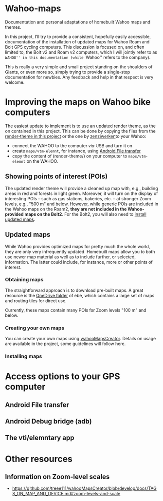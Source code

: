 # Wahoo-maps

Documentation and personal adaptations of homebuilt Wahoo maps and themes.

In this project, I'll try to provide a consistent, hopefully easily accessible,
documentation of the installation of updated maps for Wahoo Roam and Bolt GPS
cycling computers. This discussion is focused on, and often limited to, the Bolt
v2 and Roam v2 computers, which I will jointly refer to as ``WAHOO'' in this
documentation (while ``Wahoo'' refers to the company).

This is really a very simple and small project standing on the shoulders of
Giants, or even more so, simply trying to provide a single-stop documentation
for newbies. Any feedback and help in that respect is very welcome.



# Improving the maps on Wahoo bike computers

The easiest update to implement is to use an updated render theme, as the on
contained in this project. This can be done by copying the files from the
[render-theme in this project](https://github.com/yokuha/Bolt2-Mapsforge-VTM-Rendertheme)
or the one by
[zenziwerken](https://github.com/zenziwerken/Bolt2-Mapsforge-VTM-Rendertheme)to
your Wahoo:
* connect the WAHOO to the computer _via_ USB and turn it on
* create `maps/vtm-elemnt`, for instance, using [Android File transfer](#android-file-transfer)
* copy the content of (render-theme/) on your computer to `maps/vtm-elemnt` on
  the WAHOO.


## Showing points of interest (POIs)

The updated render theme will provide a cleaned up map with, e.g., building
areas in red and forests in light green. Moreover, it will turn on the display
of interesting POIs – such as gas stations, bakeries, etc. – at stronger Zoom
levels, e.g., "500 m" and below. However, while generic POIs are included in the
Wahoo maps on the Roam2, **they are not included in the Wahoo-provided maps on
the Bolt2**. For the Bolt2, you will also need to [install updated maps](#updated-maps).


## Updated maps

While Wahoo provides optimized maps for pretty much the whole world, they are
only very infrequently updated. Homebuilt maps allow you to both use newer map
material as well as to include further, or selected, information. The latter
could include, for instance, more or other points of interest.

### Obtaining maps

The straightforward approach is to download pre-built maps. A great resource is
the
[OneDrive folder](https://onedrive.live.com/?authkey=%21AM8e4ViJIHdmOyU&id=F4E28DC020FD3904%21120&cid=F4E28DC020FD3904)
of ebe, which contains a large set of maps and routing tiles for direct use.

Currently, these maps contain many POIs for Zoom levels "100 m" and below.

### Creating your own maps

You can create your own maps using
[wahooMapsCreator](https://github.com/treee111/wahooMapsCreator). Details on
usage are available in the project, some guidelines will follow here.


### Installing maps


# Access options to your GPS computer

## Android File transfer

## Android Debug bridge (adb)

## The vti/elemntary app




# Other resources

## Information on Zoom-level scales

* https://github.com/treee111/wahooMapsCreator/blob/develop/docs/TAGS_ON_MAP_AND_DEVICE.md#zoom-levels-and-scale
